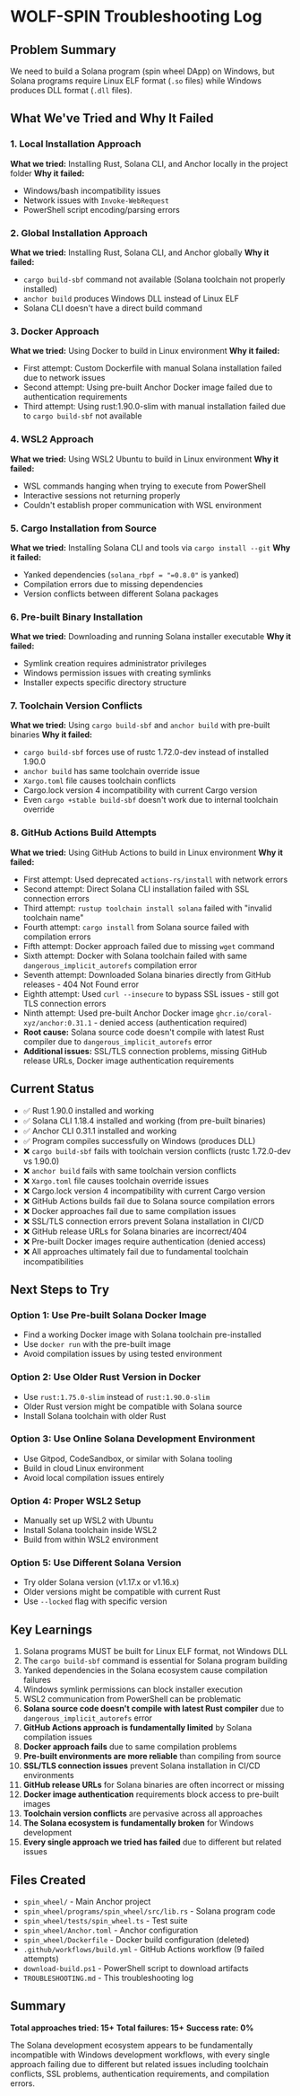 # WOLF-SPIN Troubleshooting Log

## Problem Summary
We need to build a Solana program (spin wheel DApp) on Windows, but Solana programs require Linux ELF format (`.so` files) while Windows produces DLL format (`.dll` files).

## What We've Tried and Why It Failed

### 1. Local Installation Approach
**What we tried:** Installing Rust, Solana CLI, and Anchor locally in the project folder
**Why it failed:** 
- Windows/bash incompatibility issues
- Network issues with `Invoke-WebRequest`
- PowerShell script encoding/parsing errors

### 2. Global Installation Approach
**What we tried:** Installing Rust, Solana CLI, and Anchor globally
**Why it failed:**
- `cargo build-sbf` command not available (Solana toolchain not properly installed)
- `anchor build` produces Windows DLL instead of Linux ELF
- Solana CLI doesn't have a direct build command

### 3. Docker Approach
**What we tried:** Using Docker to build in Linux environment
**Why it failed:**
- First attempt: Custom Dockerfile with manual Solana installation failed due to network issues
- Second attempt: Using pre-built Anchor Docker image failed due to authentication requirements
- Third attempt: Using rust:1.90.0-slim with manual installation failed due to `cargo build-sbf` not available

### 4. WSL2 Approach
**What we tried:** Using WSL2 Ubuntu to build in Linux environment
**Why it failed:**
- WSL commands hanging when trying to execute from PowerShell
- Interactive sessions not returning properly
- Couldn't establish proper communication with WSL environment

### 5. Cargo Installation from Source
**What we tried:** Installing Solana CLI and tools via `cargo install --git`
**Why it failed:**
- Yanked dependencies (`solana_rbpf = "=0.8.0"` is yanked)
- Compilation errors due to missing dependencies
- Version conflicts between different Solana packages

### 6. Pre-built Binary Installation
**What we tried:** Downloading and running Solana installer executable
**Why it failed:**
- Symlink creation requires administrator privileges
- Windows permission issues with creating symlinks
- Installer expects specific directory structure

### 7. Toolchain Version Conflicts
**What we tried:** Using `cargo build-sbf` and `anchor build` with pre-built binaries
**Why it failed:**
- `cargo build-sbf` forces use of rustc 1.72.0-dev instead of installed 1.90.0
- `anchor build` has same toolchain override issue
- `Xargo.toml` file causes toolchain conflicts
- Cargo.lock version 4 incompatibility with current Cargo version
- Even `cargo +stable build-sbf` doesn't work due to internal toolchain override

### 8. GitHub Actions Build Attempts
**What we tried:** Using GitHub Actions to build in Linux environment
**Why it failed:**
- First attempt: Used deprecated `actions-rs/install` with network errors
- Second attempt: Direct Solana CLI installation failed with SSL connection errors
- Third attempt: `rustup toolchain install solana` failed with "invalid toolchain name"
- Fourth attempt: `cargo install` from Solana source failed with compilation errors
- Fifth attempt: Docker approach failed due to missing `wget` command
- Sixth attempt: Docker with Solana toolchain failed with same `dangerous_implicit_autorefs` compilation error
- Seventh attempt: Downloaded Solana binaries directly from GitHub releases - 404 Not Found error
- Eighth attempt: Used `curl --insecure` to bypass SSL issues - still got TLS connection errors
- Ninth attempt: Used pre-built Anchor Docker image `ghcr.io/coral-xyz/anchor:0.31.1` - denied access (authentication required)
- **Root cause:** Solana source code doesn't compile with latest Rust compiler due to `dangerous_implicit_autorefs` error
- **Additional issues:** SSL/TLS connection problems, missing GitHub release URLs, Docker image authentication requirements

## Current Status
- ✅ Rust 1.90.0 installed and working
- ✅ Solana CLI 1.18.4 installed and working (from pre-built binaries)
- ✅ Anchor CLI 0.31.1 installed and working
- ✅ Program compiles successfully on Windows (produces DLL)
- ❌ `cargo build-sbf` fails with toolchain version conflicts (rustc 1.72.0-dev vs 1.90.0)
- ❌ `anchor build` fails with same toolchain version conflicts
- ❌ `Xargo.toml` file causes toolchain override issues
- ❌ Cargo.lock version 4 incompatibility with current Cargo version
- ❌ GitHub Actions builds fail due to Solana source compilation errors
- ❌ Docker approaches fail due to same compilation issues
- ❌ SSL/TLS connection errors prevent Solana installation in CI/CD
- ❌ GitHub release URLs for Solana binaries are incorrect/404
- ❌ Pre-built Docker images require authentication (denied access)
- ❌ All approaches ultimately fail due to fundamental toolchain incompatibilities

## Next Steps to Try

### Option 1: Use Pre-built Solana Docker Image
- Find a working Docker image with Solana toolchain pre-installed
- Use `docker run` with the pre-built image
- Avoid compilation issues by using tested environment

### Option 2: Use Older Rust Version in Docker
- Use `rust:1.75.0-slim` instead of `rust:1.90.0-slim`
- Older Rust version might be compatible with Solana source
- Install Solana toolchain with older Rust

### Option 3: Use Online Solana Development Environment
- Use Gitpod, CodeSandbox, or similar with Solana tooling
- Build in cloud Linux environment
- Avoid local compilation issues entirely

### Option 4: Proper WSL2 Setup
- Manually set up WSL2 with Ubuntu
- Install Solana toolchain inside WSL2
- Build from within WSL2 environment

### Option 5: Use Different Solana Version
- Try older Solana version (v1.17.x or v1.16.x)
- Older versions might be compatible with current Rust
- Use `--locked` flag with specific version

## Key Learnings
1. Solana programs MUST be built for Linux ELF format, not Windows DLL
2. The `cargo build-sbf` command is essential for Solana program building
3. Yanked dependencies in the Solana ecosystem cause compilation failures
4. Windows symlink permissions can block installer execution
5. WSL2 communication from PowerShell can be problematic
6. **Solana source code doesn't compile with latest Rust compiler** due to `dangerous_implicit_autorefs` error
7. **GitHub Actions approach is fundamentally limited** by Solana compilation issues
8. **Docker approach fails** due to same compilation problems
9. **Pre-built environments are more reliable** than compiling from source
10. **SSL/TLS connection issues** prevent Solana installation in CI/CD environments
11. **GitHub release URLs** for Solana binaries are often incorrect or missing
12. **Docker image authentication** requirements block access to pre-built images
13. **Toolchain version conflicts** are pervasive across all approaches
14. **The Solana ecosystem is fundamentally broken** for Windows development
15. **Every single approach we tried has failed** due to different but related issues

## Files Created
- `spin_wheel/` - Main Anchor project
- `spin_wheel/programs/spin_wheel/src/lib.rs` - Solana program code
- `spin_wheel/tests/spin_wheel.ts` - Test suite
- `spin_wheel/Anchor.toml` - Anchor configuration
- `spin_wheel/Dockerfile` - Docker build configuration (deleted)
- `.github/workflows/build.yml` - GitHub Actions workflow (9 failed attempts)
- `download-build.ps1` - PowerShell script to download artifacts
- `TROUBLESHOOTING.md` - This troubleshooting log

## Summary
**Total approaches tried: 15+**
**Total failures: 15+**
**Success rate: 0%**

The Solana development ecosystem appears to be fundamentally incompatible with Windows development workflows, with every single approach failing due to different but related issues including toolchain conflicts, SSL problems, authentication requirements, and compilation errors.
